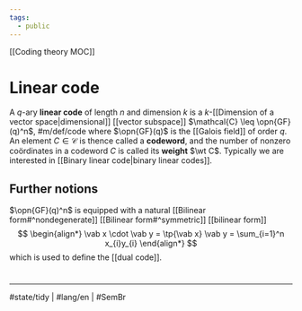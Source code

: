 ```yaml
---
tags:
  - public
---
```

[[Coding theory MOC]]
# Linear code

A $q$-ary **linear code** of length $n$ and dimension $k$ is a $k$-[[Dimension of a vector space|dimensional]] [[vector subspace]] $\mathcal{C} \leq \opn{GF}(q)^n$, #m/def/code
where $\opn{GF}(q)$ is the [[Galois field]] of order $q$. 
An element $C \in \mathcal{C}$ is thence called a **codeword**,
and the number of nonzero coördinates in a codeword $C$ is called its **weight** $\wt C$.
Typically we are interested in [[Binary linear code|binary linear codes]].

## Further notions

$\opn{GF}(q)^n$ is equipped with a natural [[Bilinear form#^nondegenerate]] [[Bilinear form#^symmetric]] [[bilinear form]]
$$
\begin{align*}
\vab x \cdot \vab y = \tp{\vab x} \vab y = \sum_{i=1}^n x_{i}y_{i}
\end{align*}
$$
which is used to define the [[dual code]].

#
---
#state/tidy | #lang/en | #SemBr
